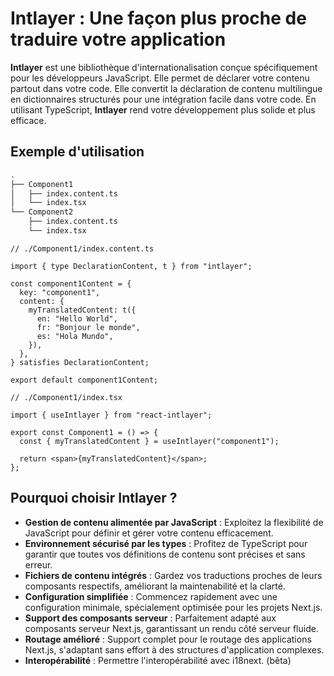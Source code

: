 # Intlayer : Une façon plus proche de traduire votre application

**Intlayer** est une bibliothèque d'internationalisation conçue spécifiquement pour les développeurs JavaScript. Elle permet de déclarer votre contenu partout dans votre code. Elle convertit la déclaration de contenu multilingue en dictionnaires structurés pour une intégration facile dans votre code. En utilisant TypeScript, **Intlayer** rend votre développement plus solide et plus efficace.

## Exemple d'utilisation

```bash
.
├── Component1
│   ├── index.content.ts
│   └── index.tsx
└── Component2
    ├── index.content.ts
    └── index.tsx
```

```tsx
// ./Component1/index.content.ts

import { type DeclarationContent, t } from "intlayer";

const component1Content = {
  key: "component1",
  content: {
    myTranslatedContent: t({
      en: "Hello World",
      fr: "Bonjour le monde",
      es: "Hola Mundo",
    }),
  },
} satisfies DeclarationContent;

export default component1Content;
```

```tsx
// ./Component1/index.tsx

import { useIntlayer } from "react-intlayer";

export const Component1 = () => {
  const { myTranslatedContent } = useIntlayer("component1");

  return <span>{myTranslatedContent}</span>;
};
```

## Pourquoi choisir Intlayer ?

- **Gestion de contenu alimentée par JavaScript** : Exploitez la flexibilité de JavaScript pour définir et gérer votre contenu efficacement.
- **Environnement sécurisé par les types** : Profitez de TypeScript pour garantir que toutes vos définitions de contenu sont précises et sans erreur.
- **Fichiers de contenu intégrés** : Gardez vos traductions proches de leurs composants respectifs, améliorant la maintenabilité et la clarté.
- **Configuration simplifiée** : Commencez rapidement avec une configuration minimale, spécialement optimisée pour les projets Next.js.
- **Support des composants serveur** : Parfaitement adapté aux composants serveur Next.js, garantissant un rendu côté serveur fluide.
- **Routage amélioré** : Support complet pour le routage des applications Next.js, s'adaptant sans effort à des structures d'application complexes.
- **Interopérabilité** : Permettre l'interopérabilité avec i18next. (bêta)

